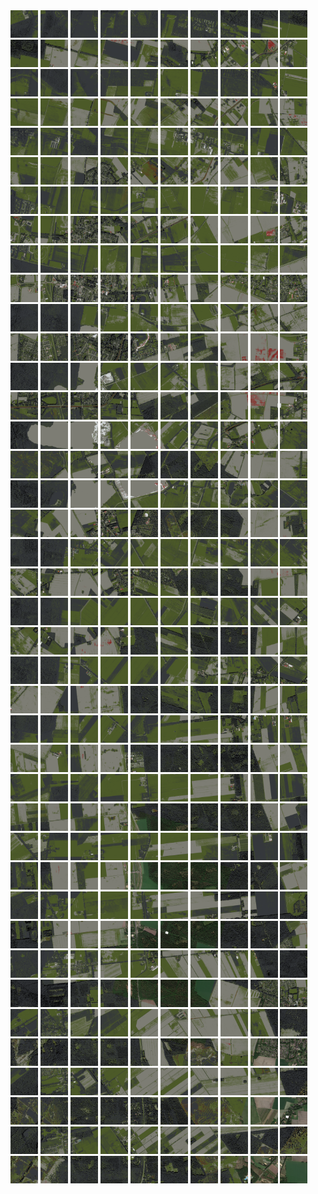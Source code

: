 <html>
<div>
<img src="https://github.com/HakkaTjakka/NL_TILE_MAP/blob/main/18/648/-1058/r.6480.-10580.png" height="44" width="44">
<img src="https://github.com/HakkaTjakka/NL_TILE_MAP/blob/main/18/648/-1058/r.6481.-10580.png" height="44" width="44">
<img src="https://github.com/HakkaTjakka/NL_TILE_MAP/blob/main/18/648/-1058/r.6482.-10580.png" height="44" width="44">
<img src="https://github.com/HakkaTjakka/NL_TILE_MAP/blob/main/18/648/-1058/r.6483.-10580.png" height="44" width="44">
<img src="https://github.com/HakkaTjakka/NL_TILE_MAP/blob/main/18/648/-1058/r.6484.-10580.png" height="44" width="44">
<img src="https://github.com/HakkaTjakka/NL_TILE_MAP/blob/main/18/648/-1058/r.6485.-10580.png" height="44" width="44">
<img src="https://github.com/HakkaTjakka/NL_TILE_MAP/blob/main/18/648/-1058/r.6486.-10580.png" height="44" width="44">
<img src="https://github.com/HakkaTjakka/NL_TILE_MAP/blob/main/18/648/-1058/r.6487.-10580.png" height="44" width="44">
<img src="https://github.com/HakkaTjakka/NL_TILE_MAP/blob/main/18/648/-1058/r.6488.-10580.png" height="44" width="44">
<img src="https://github.com/HakkaTjakka/NL_TILE_MAP/blob/main/18/648/-1058/r.6489.-10580.png" height="44" width="44">
<img src="https://github.com/HakkaTjakka/NL_TILE_MAP/blob/main/18/649/-1058/r.6490.-10580.png" height="44" width="44">
<img src="https://github.com/HakkaTjakka/NL_TILE_MAP/blob/main/18/649/-1058/r.6491.-10580.png" height="44" width="44">
<img src="https://github.com/HakkaTjakka/NL_TILE_MAP/blob/main/18/649/-1058/r.6492.-10580.png" height="44" width="44">
<img src="https://github.com/HakkaTjakka/NL_TILE_MAP/blob/main/18/649/-1058/r.6493.-10580.png" height="44" width="44">
<img src="https://github.com/HakkaTjakka/NL_TILE_MAP/blob/main/18/649/-1058/r.6494.-10580.png" height="44" width="44">
<img src="https://github.com/HakkaTjakka/NL_TILE_MAP/blob/main/18/649/-1058/r.6495.-10580.png" height="44" width="44">
<img src="https://github.com/HakkaTjakka/NL_TILE_MAP/blob/main/18/649/-1058/r.6496.-10580.png" height="44" width="44">
<img src="https://github.com/HakkaTjakka/NL_TILE_MAP/blob/main/18/649/-1058/r.6497.-10580.png" height="44" width="44">
<img src="https://github.com/HakkaTjakka/NL_TILE_MAP/blob/main/18/649/-1058/r.6498.-10580.png" height="44" width="44">
<img src="https://github.com/HakkaTjakka/NL_TILE_MAP/blob/main/18/649/-1058/r.6499.-10580.png" height="44" width="44">
<br>
<img src="https://github.com/HakkaTjakka/NL_TILE_MAP/blob/main/18/648/-1058/r.6480.-10579.png" height="44" width="44">
<img src="https://github.com/HakkaTjakka/NL_TILE_MAP/blob/main/18/648/-1058/r.6481.-10579.png" height="44" width="44">
<img src="https://github.com/HakkaTjakka/NL_TILE_MAP/blob/main/18/648/-1058/r.6482.-10579.png" height="44" width="44">
<img src="https://github.com/HakkaTjakka/NL_TILE_MAP/blob/main/18/648/-1058/r.6483.-10579.png" height="44" width="44">
<img src="https://github.com/HakkaTjakka/NL_TILE_MAP/blob/main/18/648/-1058/r.6484.-10579.png" height="44" width="44">
<img src="https://github.com/HakkaTjakka/NL_TILE_MAP/blob/main/18/648/-1058/r.6485.-10579.png" height="44" width="44">
<img src="https://github.com/HakkaTjakka/NL_TILE_MAP/blob/main/18/648/-1058/r.6486.-10579.png" height="44" width="44">
<img src="https://github.com/HakkaTjakka/NL_TILE_MAP/blob/main/18/648/-1058/r.6487.-10579.png" height="44" width="44">
<img src="https://github.com/HakkaTjakka/NL_TILE_MAP/blob/main/18/648/-1058/r.6488.-10579.png" height="44" width="44">
<img src="https://github.com/HakkaTjakka/NL_TILE_MAP/blob/main/18/648/-1058/r.6489.-10579.png" height="44" width="44">
<img src="https://github.com/HakkaTjakka/NL_TILE_MAP/blob/main/18/649/-1058/r.6490.-10579.png" height="44" width="44">
<img src="https://github.com/HakkaTjakka/NL_TILE_MAP/blob/main/18/649/-1058/r.6491.-10579.png" height="44" width="44">
<img src="https://github.com/HakkaTjakka/NL_TILE_MAP/blob/main/18/649/-1058/r.6492.-10579.png" height="44" width="44">
<img src="https://github.com/HakkaTjakka/NL_TILE_MAP/blob/main/18/649/-1058/r.6493.-10579.png" height="44" width="44">
<img src="https://github.com/HakkaTjakka/NL_TILE_MAP/blob/main/18/649/-1058/r.6494.-10579.png" height="44" width="44">
<img src="https://github.com/HakkaTjakka/NL_TILE_MAP/blob/main/18/649/-1058/r.6495.-10579.png" height="44" width="44">
<img src="https://github.com/HakkaTjakka/NL_TILE_MAP/blob/main/18/649/-1058/r.6496.-10579.png" height="44" width="44">
<img src="https://github.com/HakkaTjakka/NL_TILE_MAP/blob/main/18/649/-1058/r.6497.-10579.png" height="44" width="44">
<img src="https://github.com/HakkaTjakka/NL_TILE_MAP/blob/main/18/649/-1058/r.6498.-10579.png" height="44" width="44">
<img src="https://github.com/HakkaTjakka/NL_TILE_MAP/blob/main/18/649/-1058/r.6499.-10579.png" height="44" width="44">
<br>
<img src="https://github.com/HakkaTjakka/NL_TILE_MAP/blob/main/18/648/-1058/r.6480.-10578.png" height="44" width="44">
<img src="https://github.com/HakkaTjakka/NL_TILE_MAP/blob/main/18/648/-1058/r.6481.-10578.png" height="44" width="44">
<img src="https://github.com/HakkaTjakka/NL_TILE_MAP/blob/main/18/648/-1058/r.6482.-10578.png" height="44" width="44">
<img src="https://github.com/HakkaTjakka/NL_TILE_MAP/blob/main/18/648/-1058/r.6483.-10578.png" height="44" width="44">
<img src="https://github.com/HakkaTjakka/NL_TILE_MAP/blob/main/18/648/-1058/r.6484.-10578.png" height="44" width="44">
<img src="https://github.com/HakkaTjakka/NL_TILE_MAP/blob/main/18/648/-1058/r.6485.-10578.png" height="44" width="44">
<img src="https://github.com/HakkaTjakka/NL_TILE_MAP/blob/main/18/648/-1058/r.6486.-10578.png" height="44" width="44">
<img src="https://github.com/HakkaTjakka/NL_TILE_MAP/blob/main/18/648/-1058/r.6487.-10578.png" height="44" width="44">
<img src="https://github.com/HakkaTjakka/NL_TILE_MAP/blob/main/18/648/-1058/r.6488.-10578.png" height="44" width="44">
<img src="https://github.com/HakkaTjakka/NL_TILE_MAP/blob/main/18/648/-1058/r.6489.-10578.png" height="44" width="44">
<img src="https://github.com/HakkaTjakka/NL_TILE_MAP/blob/main/18/649/-1058/r.6490.-10578.png" height="44" width="44">
<img src="https://github.com/HakkaTjakka/NL_TILE_MAP/blob/main/18/649/-1058/r.6491.-10578.png" height="44" width="44">
<img src="https://github.com/HakkaTjakka/NL_TILE_MAP/blob/main/18/649/-1058/r.6492.-10578.png" height="44" width="44">
<img src="https://github.com/HakkaTjakka/NL_TILE_MAP/blob/main/18/649/-1058/r.6493.-10578.png" height="44" width="44">
<img src="https://github.com/HakkaTjakka/NL_TILE_MAP/blob/main/18/649/-1058/r.6494.-10578.png" height="44" width="44">
<img src="https://github.com/HakkaTjakka/NL_TILE_MAP/blob/main/18/649/-1058/r.6495.-10578.png" height="44" width="44">
<img src="https://github.com/HakkaTjakka/NL_TILE_MAP/blob/main/18/649/-1058/r.6496.-10578.png" height="44" width="44">
<img src="https://github.com/HakkaTjakka/NL_TILE_MAP/blob/main/18/649/-1058/r.6497.-10578.png" height="44" width="44">
<img src="https://github.com/HakkaTjakka/NL_TILE_MAP/blob/main/18/649/-1058/r.6498.-10578.png" height="44" width="44">
<img src="https://github.com/HakkaTjakka/NL_TILE_MAP/blob/main/18/649/-1058/r.6499.-10578.png" height="44" width="44">
<br>
<img src="https://github.com/HakkaTjakka/NL_TILE_MAP/blob/main/18/648/-1058/r.6480.-10577.png" height="44" width="44">
<img src="https://github.com/HakkaTjakka/NL_TILE_MAP/blob/main/18/648/-1058/r.6481.-10577.png" height="44" width="44">
<img src="https://github.com/HakkaTjakka/NL_TILE_MAP/blob/main/18/648/-1058/r.6482.-10577.png" height="44" width="44">
<img src="https://github.com/HakkaTjakka/NL_TILE_MAP/blob/main/18/648/-1058/r.6483.-10577.png" height="44" width="44">
<img src="https://github.com/HakkaTjakka/NL_TILE_MAP/blob/main/18/648/-1058/r.6484.-10577.png" height="44" width="44">
<img src="https://github.com/HakkaTjakka/NL_TILE_MAP/blob/main/18/648/-1058/r.6485.-10577.png" height="44" width="44">
<img src="https://github.com/HakkaTjakka/NL_TILE_MAP/blob/main/18/648/-1058/r.6486.-10577.png" height="44" width="44">
<img src="https://github.com/HakkaTjakka/NL_TILE_MAP/blob/main/18/648/-1058/r.6487.-10577.png" height="44" width="44">
<img src="https://github.com/HakkaTjakka/NL_TILE_MAP/blob/main/18/648/-1058/r.6488.-10577.png" height="44" width="44">
<img src="https://github.com/HakkaTjakka/NL_TILE_MAP/blob/main/18/648/-1058/r.6489.-10577.png" height="44" width="44">
<img src="https://github.com/HakkaTjakka/NL_TILE_MAP/blob/main/18/649/-1058/r.6490.-10577.png" height="44" width="44">
<img src="https://github.com/HakkaTjakka/NL_TILE_MAP/blob/main/18/649/-1058/r.6491.-10577.png" height="44" width="44">
<img src="https://github.com/HakkaTjakka/NL_TILE_MAP/blob/main/18/649/-1058/r.6492.-10577.png" height="44" width="44">
<img src="https://github.com/HakkaTjakka/NL_TILE_MAP/blob/main/18/649/-1058/r.6493.-10577.png" height="44" width="44">
<img src="https://github.com/HakkaTjakka/NL_TILE_MAP/blob/main/18/649/-1058/r.6494.-10577.png" height="44" width="44">
<img src="https://github.com/HakkaTjakka/NL_TILE_MAP/blob/main/18/649/-1058/r.6495.-10577.png" height="44" width="44">
<img src="https://github.com/HakkaTjakka/NL_TILE_MAP/blob/main/18/649/-1058/r.6496.-10577.png" height="44" width="44">
<img src="https://github.com/HakkaTjakka/NL_TILE_MAP/blob/main/18/649/-1058/r.6497.-10577.png" height="44" width="44">
<img src="https://github.com/HakkaTjakka/NL_TILE_MAP/blob/main/18/649/-1058/r.6498.-10577.png" height="44" width="44">
<img src="https://github.com/HakkaTjakka/NL_TILE_MAP/blob/main/18/649/-1058/r.6499.-10577.png" height="44" width="44">
<br>
<img src="https://github.com/HakkaTjakka/NL_TILE_MAP/blob/main/18/648/-1058/r.6480.-10576.png" height="44" width="44">
<img src="https://github.com/HakkaTjakka/NL_TILE_MAP/blob/main/18/648/-1058/r.6481.-10576.png" height="44" width="44">
<img src="https://github.com/HakkaTjakka/NL_TILE_MAP/blob/main/18/648/-1058/r.6482.-10576.png" height="44" width="44">
<img src="https://github.com/HakkaTjakka/NL_TILE_MAP/blob/main/18/648/-1058/r.6483.-10576.png" height="44" width="44">
<img src="https://github.com/HakkaTjakka/NL_TILE_MAP/blob/main/18/648/-1058/r.6484.-10576.png" height="44" width="44">
<img src="https://github.com/HakkaTjakka/NL_TILE_MAP/blob/main/18/648/-1058/r.6485.-10576.png" height="44" width="44">
<img src="https://github.com/HakkaTjakka/NL_TILE_MAP/blob/main/18/648/-1058/r.6486.-10576.png" height="44" width="44">
<img src="https://github.com/HakkaTjakka/NL_TILE_MAP/blob/main/18/648/-1058/r.6487.-10576.png" height="44" width="44">
<img src="https://github.com/HakkaTjakka/NL_TILE_MAP/blob/main/18/648/-1058/r.6488.-10576.png" height="44" width="44">
<img src="https://github.com/HakkaTjakka/NL_TILE_MAP/blob/main/18/648/-1058/r.6489.-10576.png" height="44" width="44">
<img src="https://github.com/HakkaTjakka/NL_TILE_MAP/blob/main/18/649/-1058/r.6490.-10576.png" height="44" width="44">
<img src="https://github.com/HakkaTjakka/NL_TILE_MAP/blob/main/18/649/-1058/r.6491.-10576.png" height="44" width="44">
<img src="https://github.com/HakkaTjakka/NL_TILE_MAP/blob/main/18/649/-1058/r.6492.-10576.png" height="44" width="44">
<img src="https://github.com/HakkaTjakka/NL_TILE_MAP/blob/main/18/649/-1058/r.6493.-10576.png" height="44" width="44">
<img src="https://github.com/HakkaTjakka/NL_TILE_MAP/blob/main/18/649/-1058/r.6494.-10576.png" height="44" width="44">
<img src="https://github.com/HakkaTjakka/NL_TILE_MAP/blob/main/18/649/-1058/r.6495.-10576.png" height="44" width="44">
<img src="https://github.com/HakkaTjakka/NL_TILE_MAP/blob/main/18/649/-1058/r.6496.-10576.png" height="44" width="44">
<img src="https://github.com/HakkaTjakka/NL_TILE_MAP/blob/main/18/649/-1058/r.6497.-10576.png" height="44" width="44">
<img src="https://github.com/HakkaTjakka/NL_TILE_MAP/blob/main/18/649/-1058/r.6498.-10576.png" height="44" width="44">
<img src="https://github.com/HakkaTjakka/NL_TILE_MAP/blob/main/18/649/-1058/r.6499.-10576.png" height="44" width="44">
<br>
<img src="https://github.com/HakkaTjakka/NL_TILE_MAP/blob/main/18/648/-1058/r.6480.-10575.png" height="44" width="44">
<img src="https://github.com/HakkaTjakka/NL_TILE_MAP/blob/main/18/648/-1058/r.6481.-10575.png" height="44" width="44">
<img src="https://github.com/HakkaTjakka/NL_TILE_MAP/blob/main/18/648/-1058/r.6482.-10575.png" height="44" width="44">
<img src="https://github.com/HakkaTjakka/NL_TILE_MAP/blob/main/18/648/-1058/r.6483.-10575.png" height="44" width="44">
<img src="https://github.com/HakkaTjakka/NL_TILE_MAP/blob/main/18/648/-1058/r.6484.-10575.png" height="44" width="44">
<img src="https://github.com/HakkaTjakka/NL_TILE_MAP/blob/main/18/648/-1058/r.6485.-10575.png" height="44" width="44">
<img src="https://github.com/HakkaTjakka/NL_TILE_MAP/blob/main/18/648/-1058/r.6486.-10575.png" height="44" width="44">
<img src="https://github.com/HakkaTjakka/NL_TILE_MAP/blob/main/18/648/-1058/r.6487.-10575.png" height="44" width="44">
<img src="https://github.com/HakkaTjakka/NL_TILE_MAP/blob/main/18/648/-1058/r.6488.-10575.png" height="44" width="44">
<img src="https://github.com/HakkaTjakka/NL_TILE_MAP/blob/main/18/648/-1058/r.6489.-10575.png" height="44" width="44">
<img src="https://github.com/HakkaTjakka/NL_TILE_MAP/blob/main/18/649/-1058/r.6490.-10575.png" height="44" width="44">
<img src="https://github.com/HakkaTjakka/NL_TILE_MAP/blob/main/18/649/-1058/r.6491.-10575.png" height="44" width="44">
<img src="https://github.com/HakkaTjakka/NL_TILE_MAP/blob/main/18/649/-1058/r.6492.-10575.png" height="44" width="44">
<img src="https://github.com/HakkaTjakka/NL_TILE_MAP/blob/main/18/649/-1058/r.6493.-10575.png" height="44" width="44">
<img src="https://github.com/HakkaTjakka/NL_TILE_MAP/blob/main/18/649/-1058/r.6494.-10575.png" height="44" width="44">
<img src="https://github.com/HakkaTjakka/NL_TILE_MAP/blob/main/18/649/-1058/r.6495.-10575.png" height="44" width="44">
<img src="https://github.com/HakkaTjakka/NL_TILE_MAP/blob/main/18/649/-1058/r.6496.-10575.png" height="44" width="44">
<img src="https://github.com/HakkaTjakka/NL_TILE_MAP/blob/main/18/649/-1058/r.6497.-10575.png" height="44" width="44">
<img src="https://github.com/HakkaTjakka/NL_TILE_MAP/blob/main/18/649/-1058/r.6498.-10575.png" height="44" width="44">
<img src="https://github.com/HakkaTjakka/NL_TILE_MAP/blob/main/18/649/-1058/r.6499.-10575.png" height="44" width="44">
<br>
<img src="https://github.com/HakkaTjakka/NL_TILE_MAP/blob/main/18/648/-1058/r.6480.-10574.png" height="44" width="44">
<img src="https://github.com/HakkaTjakka/NL_TILE_MAP/blob/main/18/648/-1058/r.6481.-10574.png" height="44" width="44">
<img src="https://github.com/HakkaTjakka/NL_TILE_MAP/blob/main/18/648/-1058/r.6482.-10574.png" height="44" width="44">
<img src="https://github.com/HakkaTjakka/NL_TILE_MAP/blob/main/18/648/-1058/r.6483.-10574.png" height="44" width="44">
<img src="https://github.com/HakkaTjakka/NL_TILE_MAP/blob/main/18/648/-1058/r.6484.-10574.png" height="44" width="44">
<img src="https://github.com/HakkaTjakka/NL_TILE_MAP/blob/main/18/648/-1058/r.6485.-10574.png" height="44" width="44">
<img src="https://github.com/HakkaTjakka/NL_TILE_MAP/blob/main/18/648/-1058/r.6486.-10574.png" height="44" width="44">
<img src="https://github.com/HakkaTjakka/NL_TILE_MAP/blob/main/18/648/-1058/r.6487.-10574.png" height="44" width="44">
<img src="https://github.com/HakkaTjakka/NL_TILE_MAP/blob/main/18/648/-1058/r.6488.-10574.png" height="44" width="44">
<img src="https://github.com/HakkaTjakka/NL_TILE_MAP/blob/main/18/648/-1058/r.6489.-10574.png" height="44" width="44">
<img src="https://github.com/HakkaTjakka/NL_TILE_MAP/blob/main/18/649/-1058/r.6490.-10574.png" height="44" width="44">
<img src="https://github.com/HakkaTjakka/NL_TILE_MAP/blob/main/18/649/-1058/r.6491.-10574.png" height="44" width="44">
<img src="https://github.com/HakkaTjakka/NL_TILE_MAP/blob/main/18/649/-1058/r.6492.-10574.png" height="44" width="44">
<img src="https://github.com/HakkaTjakka/NL_TILE_MAP/blob/main/18/649/-1058/r.6493.-10574.png" height="44" width="44">
<img src="https://github.com/HakkaTjakka/NL_TILE_MAP/blob/main/18/649/-1058/r.6494.-10574.png" height="44" width="44">
<img src="https://github.com/HakkaTjakka/NL_TILE_MAP/blob/main/18/649/-1058/r.6495.-10574.png" height="44" width="44">
<img src="https://github.com/HakkaTjakka/NL_TILE_MAP/blob/main/18/649/-1058/r.6496.-10574.png" height="44" width="44">
<img src="https://github.com/HakkaTjakka/NL_TILE_MAP/blob/main/18/649/-1058/r.6497.-10574.png" height="44" width="44">
<img src="https://github.com/HakkaTjakka/NL_TILE_MAP/blob/main/18/649/-1058/r.6498.-10574.png" height="44" width="44">
<img src="https://github.com/HakkaTjakka/NL_TILE_MAP/blob/main/18/649/-1058/r.6499.-10574.png" height="44" width="44">
<br>
<img src="https://github.com/HakkaTjakka/NL_TILE_MAP/blob/main/18/648/-1058/r.6480.-10573.png" height="44" width="44">
<img src="https://github.com/HakkaTjakka/NL_TILE_MAP/blob/main/18/648/-1058/r.6481.-10573.png" height="44" width="44">
<img src="https://github.com/HakkaTjakka/NL_TILE_MAP/blob/main/18/648/-1058/r.6482.-10573.png" height="44" width="44">
<img src="https://github.com/HakkaTjakka/NL_TILE_MAP/blob/main/18/648/-1058/r.6483.-10573.png" height="44" width="44">
<img src="https://github.com/HakkaTjakka/NL_TILE_MAP/blob/main/18/648/-1058/r.6484.-10573.png" height="44" width="44">
<img src="https://github.com/HakkaTjakka/NL_TILE_MAP/blob/main/18/648/-1058/r.6485.-10573.png" height="44" width="44">
<img src="https://github.com/HakkaTjakka/NL_TILE_MAP/blob/main/18/648/-1058/r.6486.-10573.png" height="44" width="44">
<img src="https://github.com/HakkaTjakka/NL_TILE_MAP/blob/main/18/648/-1058/r.6487.-10573.png" height="44" width="44">
<img src="https://github.com/HakkaTjakka/NL_TILE_MAP/blob/main/18/648/-1058/r.6488.-10573.png" height="44" width="44">
<img src="https://github.com/HakkaTjakka/NL_TILE_MAP/blob/main/18/648/-1058/r.6489.-10573.png" height="44" width="44">
<img src="https://github.com/HakkaTjakka/NL_TILE_MAP/blob/main/18/649/-1058/r.6490.-10573.png" height="44" width="44">
<img src="https://github.com/HakkaTjakka/NL_TILE_MAP/blob/main/18/649/-1058/r.6491.-10573.png" height="44" width="44">
<img src="https://github.com/HakkaTjakka/NL_TILE_MAP/blob/main/18/649/-1058/r.6492.-10573.png" height="44" width="44">
<img src="https://github.com/HakkaTjakka/NL_TILE_MAP/blob/main/18/649/-1058/r.6493.-10573.png" height="44" width="44">
<img src="https://github.com/HakkaTjakka/NL_TILE_MAP/blob/main/18/649/-1058/r.6494.-10573.png" height="44" width="44">
<img src="https://github.com/HakkaTjakka/NL_TILE_MAP/blob/main/18/649/-1058/r.6495.-10573.png" height="44" width="44">
<img src="https://github.com/HakkaTjakka/NL_TILE_MAP/blob/main/18/649/-1058/r.6496.-10573.png" height="44" width="44">
<img src="https://github.com/HakkaTjakka/NL_TILE_MAP/blob/main/18/649/-1058/r.6497.-10573.png" height="44" width="44">
<img src="https://github.com/HakkaTjakka/NL_TILE_MAP/blob/main/18/649/-1058/r.6498.-10573.png" height="44" width="44">
<img src="https://github.com/HakkaTjakka/NL_TILE_MAP/blob/main/18/649/-1058/r.6499.-10573.png" height="44" width="44">
<br>
<img src="https://github.com/HakkaTjakka/NL_TILE_MAP/blob/main/18/648/-1058/r.6480.-10572.png" height="44" width="44">
<img src="https://github.com/HakkaTjakka/NL_TILE_MAP/blob/main/18/648/-1058/r.6481.-10572.png" height="44" width="44">
<img src="https://github.com/HakkaTjakka/NL_TILE_MAP/blob/main/18/648/-1058/r.6482.-10572.png" height="44" width="44">
<img src="https://github.com/HakkaTjakka/NL_TILE_MAP/blob/main/18/648/-1058/r.6483.-10572.png" height="44" width="44">
<img src="https://github.com/HakkaTjakka/NL_TILE_MAP/blob/main/18/648/-1058/r.6484.-10572.png" height="44" width="44">
<img src="https://github.com/HakkaTjakka/NL_TILE_MAP/blob/main/18/648/-1058/r.6485.-10572.png" height="44" width="44">
<img src="https://github.com/HakkaTjakka/NL_TILE_MAP/blob/main/18/648/-1058/r.6486.-10572.png" height="44" width="44">
<img src="https://github.com/HakkaTjakka/NL_TILE_MAP/blob/main/18/648/-1058/r.6487.-10572.png" height="44" width="44">
<img src="https://github.com/HakkaTjakka/NL_TILE_MAP/blob/main/18/648/-1058/r.6488.-10572.png" height="44" width="44">
<img src="https://github.com/HakkaTjakka/NL_TILE_MAP/blob/main/18/648/-1058/r.6489.-10572.png" height="44" width="44">
<img src="https://github.com/HakkaTjakka/NL_TILE_MAP/blob/main/18/649/-1058/r.6490.-10572.png" height="44" width="44">
<img src="https://github.com/HakkaTjakka/NL_TILE_MAP/blob/main/18/649/-1058/r.6491.-10572.png" height="44" width="44">
<img src="https://github.com/HakkaTjakka/NL_TILE_MAP/blob/main/18/649/-1058/r.6492.-10572.png" height="44" width="44">
<img src="https://github.com/HakkaTjakka/NL_TILE_MAP/blob/main/18/649/-1058/r.6493.-10572.png" height="44" width="44">
<img src="https://github.com/HakkaTjakka/NL_TILE_MAP/blob/main/18/649/-1058/r.6494.-10572.png" height="44" width="44">
<img src="https://github.com/HakkaTjakka/NL_TILE_MAP/blob/main/18/649/-1058/r.6495.-10572.png" height="44" width="44">
<img src="https://github.com/HakkaTjakka/NL_TILE_MAP/blob/main/18/649/-1058/r.6496.-10572.png" height="44" width="44">
<img src="https://github.com/HakkaTjakka/NL_TILE_MAP/blob/main/18/649/-1058/r.6497.-10572.png" height="44" width="44">
<img src="https://github.com/HakkaTjakka/NL_TILE_MAP/blob/main/18/649/-1058/r.6498.-10572.png" height="44" width="44">
<img src="https://github.com/HakkaTjakka/NL_TILE_MAP/blob/main/18/649/-1058/r.6499.-10572.png" height="44" width="44">
<br>
<img src="https://github.com/HakkaTjakka/NL_TILE_MAP/blob/main/18/648/-1058/r.6480.-10571.png" height="44" width="44">
<img src="https://github.com/HakkaTjakka/NL_TILE_MAP/blob/main/18/648/-1058/r.6481.-10571.png" height="44" width="44">
<img src="https://github.com/HakkaTjakka/NL_TILE_MAP/blob/main/18/648/-1058/r.6482.-10571.png" height="44" width="44">
<img src="https://github.com/HakkaTjakka/NL_TILE_MAP/blob/main/18/648/-1058/r.6483.-10571.png" height="44" width="44">
<img src="https://github.com/HakkaTjakka/NL_TILE_MAP/blob/main/18/648/-1058/r.6484.-10571.png" height="44" width="44">
<img src="https://github.com/HakkaTjakka/NL_TILE_MAP/blob/main/18/648/-1058/r.6485.-10571.png" height="44" width="44">
<img src="https://github.com/HakkaTjakka/NL_TILE_MAP/blob/main/18/648/-1058/r.6486.-10571.png" height="44" width="44">
<img src="https://github.com/HakkaTjakka/NL_TILE_MAP/blob/main/18/648/-1058/r.6487.-10571.png" height="44" width="44">
<img src="https://github.com/HakkaTjakka/NL_TILE_MAP/blob/main/18/648/-1058/r.6488.-10571.png" height="44" width="44">
<img src="https://github.com/HakkaTjakka/NL_TILE_MAP/blob/main/18/648/-1058/r.6489.-10571.png" height="44" width="44">
<img src="https://github.com/HakkaTjakka/NL_TILE_MAP/blob/main/18/649/-1058/r.6490.-10571.png" height="44" width="44">
<img src="https://github.com/HakkaTjakka/NL_TILE_MAP/blob/main/18/649/-1058/r.6491.-10571.png" height="44" width="44">
<img src="https://github.com/HakkaTjakka/NL_TILE_MAP/blob/main/18/649/-1058/r.6492.-10571.png" height="44" width="44">
<img src="https://github.com/HakkaTjakka/NL_TILE_MAP/blob/main/18/649/-1058/r.6493.-10571.png" height="44" width="44">
<img src="https://github.com/HakkaTjakka/NL_TILE_MAP/blob/main/18/649/-1058/r.6494.-10571.png" height="44" width="44">
<img src="https://github.com/HakkaTjakka/NL_TILE_MAP/blob/main/18/649/-1058/r.6495.-10571.png" height="44" width="44">
<img src="https://github.com/HakkaTjakka/NL_TILE_MAP/blob/main/18/649/-1058/r.6496.-10571.png" height="44" width="44">
<img src="https://github.com/HakkaTjakka/NL_TILE_MAP/blob/main/18/649/-1058/r.6497.-10571.png" height="44" width="44">
<img src="https://github.com/HakkaTjakka/NL_TILE_MAP/blob/main/18/649/-1058/r.6498.-10571.png" height="44" width="44">
<img src="https://github.com/HakkaTjakka/NL_TILE_MAP/blob/main/18/649/-1058/r.6499.-10571.png" height="44" width="44">
<br>
<img src="https://github.com/HakkaTjakka/NL_TILE_MAP/blob/main/18/648/-1057/r.6480.-10570.png" height="44" width="44">
<img src="https://github.com/HakkaTjakka/NL_TILE_MAP/blob/main/18/648/-1057/r.6481.-10570.png" height="44" width="44">
<img src="https://github.com/HakkaTjakka/NL_TILE_MAP/blob/main/18/648/-1057/r.6482.-10570.png" height="44" width="44">
<img src="https://github.com/HakkaTjakka/NL_TILE_MAP/blob/main/18/648/-1057/r.6483.-10570.png" height="44" width="44">
<img src="https://github.com/HakkaTjakka/NL_TILE_MAP/blob/main/18/648/-1057/r.6484.-10570.png" height="44" width="44">
<img src="https://github.com/HakkaTjakka/NL_TILE_MAP/blob/main/18/648/-1057/r.6485.-10570.png" height="44" width="44">
<img src="https://github.com/HakkaTjakka/NL_TILE_MAP/blob/main/18/648/-1057/r.6486.-10570.png" height="44" width="44">
<img src="https://github.com/HakkaTjakka/NL_TILE_MAP/blob/main/18/648/-1057/r.6487.-10570.png" height="44" width="44">
<img src="https://github.com/HakkaTjakka/NL_TILE_MAP/blob/main/18/648/-1057/r.6488.-10570.png" height="44" width="44">
<img src="https://github.com/HakkaTjakka/NL_TILE_MAP/blob/main/18/648/-1057/r.6489.-10570.png" height="44" width="44">
<img src="https://github.com/HakkaTjakka/NL_TILE_MAP/blob/main/18/649/-1057/r.6490.-10570.png" height="44" width="44">
<img src="https://github.com/HakkaTjakka/NL_TILE_MAP/blob/main/18/649/-1057/r.6491.-10570.png" height="44" width="44">
<img src="https://github.com/HakkaTjakka/NL_TILE_MAP/blob/main/18/649/-1057/r.6492.-10570.png" height="44" width="44">
<img src="https://github.com/HakkaTjakka/NL_TILE_MAP/blob/main/18/649/-1057/r.6493.-10570.png" height="44" width="44">
<img src="https://github.com/HakkaTjakka/NL_TILE_MAP/blob/main/18/649/-1057/r.6494.-10570.png" height="44" width="44">
<img src="https://github.com/HakkaTjakka/NL_TILE_MAP/blob/main/18/649/-1057/r.6495.-10570.png" height="44" width="44">
<img src="https://github.com/HakkaTjakka/NL_TILE_MAP/blob/main/18/649/-1057/r.6496.-10570.png" height="44" width="44">
<img src="https://github.com/HakkaTjakka/NL_TILE_MAP/blob/main/18/649/-1057/r.6497.-10570.png" height="44" width="44">
<img src="https://github.com/HakkaTjakka/NL_TILE_MAP/blob/main/18/649/-1057/r.6498.-10570.png" height="44" width="44">
<img src="https://github.com/HakkaTjakka/NL_TILE_MAP/blob/main/18/649/-1057/r.6499.-10570.png" height="44" width="44">
<br>
<img src="https://github.com/HakkaTjakka/NL_TILE_MAP/blob/main/18/648/-1057/r.6480.-10569.png" height="44" width="44">
<img src="https://github.com/HakkaTjakka/NL_TILE_MAP/blob/main/18/648/-1057/r.6481.-10569.png" height="44" width="44">
<img src="https://github.com/HakkaTjakka/NL_TILE_MAP/blob/main/18/648/-1057/r.6482.-10569.png" height="44" width="44">
<img src="https://github.com/HakkaTjakka/NL_TILE_MAP/blob/main/18/648/-1057/r.6483.-10569.png" height="44" width="44">
<img src="https://github.com/HakkaTjakka/NL_TILE_MAP/blob/main/18/648/-1057/r.6484.-10569.png" height="44" width="44">
<img src="https://github.com/HakkaTjakka/NL_TILE_MAP/blob/main/18/648/-1057/r.6485.-10569.png" height="44" width="44">
<img src="https://github.com/HakkaTjakka/NL_TILE_MAP/blob/main/18/648/-1057/r.6486.-10569.png" height="44" width="44">
<img src="https://github.com/HakkaTjakka/NL_TILE_MAP/blob/main/18/648/-1057/r.6487.-10569.png" height="44" width="44">
<img src="https://github.com/HakkaTjakka/NL_TILE_MAP/blob/main/18/648/-1057/r.6488.-10569.png" height="44" width="44">
<img src="https://github.com/HakkaTjakka/NL_TILE_MAP/blob/main/18/648/-1057/r.6489.-10569.png" height="44" width="44">
<img src="https://github.com/HakkaTjakka/NL_TILE_MAP/blob/main/18/649/-1057/r.6490.-10569.png" height="44" width="44">
<img src="https://github.com/HakkaTjakka/NL_TILE_MAP/blob/main/18/649/-1057/r.6491.-10569.png" height="44" width="44">
<img src="https://github.com/HakkaTjakka/NL_TILE_MAP/blob/main/18/649/-1057/r.6492.-10569.png" height="44" width="44">
<img src="https://github.com/HakkaTjakka/NL_TILE_MAP/blob/main/18/649/-1057/r.6493.-10569.png" height="44" width="44">
<img src="https://github.com/HakkaTjakka/NL_TILE_MAP/blob/main/18/649/-1057/r.6494.-10569.png" height="44" width="44">
<img src="https://github.com/HakkaTjakka/NL_TILE_MAP/blob/main/18/649/-1057/r.6495.-10569.png" height="44" width="44">
<img src="https://github.com/HakkaTjakka/NL_TILE_MAP/blob/main/18/649/-1057/r.6496.-10569.png" height="44" width="44">
<img src="https://github.com/HakkaTjakka/NL_TILE_MAP/blob/main/18/649/-1057/r.6497.-10569.png" height="44" width="44">
<img src="https://github.com/HakkaTjakka/NL_TILE_MAP/blob/main/18/649/-1057/r.6498.-10569.png" height="44" width="44">
<img src="https://github.com/HakkaTjakka/NL_TILE_MAP/blob/main/18/649/-1057/r.6499.-10569.png" height="44" width="44">
<br>
<img src="https://github.com/HakkaTjakka/NL_TILE_MAP/blob/main/18/648/-1057/r.6480.-10568.png" height="44" width="44">
<img src="https://github.com/HakkaTjakka/NL_TILE_MAP/blob/main/18/648/-1057/r.6481.-10568.png" height="44" width="44">
<img src="https://github.com/HakkaTjakka/NL_TILE_MAP/blob/main/18/648/-1057/r.6482.-10568.png" height="44" width="44">
<img src="https://github.com/HakkaTjakka/NL_TILE_MAP/blob/main/18/648/-1057/r.6483.-10568.png" height="44" width="44">
<img src="https://github.com/HakkaTjakka/NL_TILE_MAP/blob/main/18/648/-1057/r.6484.-10568.png" height="44" width="44">
<img src="https://github.com/HakkaTjakka/NL_TILE_MAP/blob/main/18/648/-1057/r.6485.-10568.png" height="44" width="44">
<img src="https://github.com/HakkaTjakka/NL_TILE_MAP/blob/main/18/648/-1057/r.6486.-10568.png" height="44" width="44">
<img src="https://github.com/HakkaTjakka/NL_TILE_MAP/blob/main/18/648/-1057/r.6487.-10568.png" height="44" width="44">
<img src="https://github.com/HakkaTjakka/NL_TILE_MAP/blob/main/18/648/-1057/r.6488.-10568.png" height="44" width="44">
<img src="https://github.com/HakkaTjakka/NL_TILE_MAP/blob/main/18/648/-1057/r.6489.-10568.png" height="44" width="44">
<img src="https://github.com/HakkaTjakka/NL_TILE_MAP/blob/main/18/649/-1057/r.6490.-10568.png" height="44" width="44">
<img src="https://github.com/HakkaTjakka/NL_TILE_MAP/blob/main/18/649/-1057/r.6491.-10568.png" height="44" width="44">
<img src="https://github.com/HakkaTjakka/NL_TILE_MAP/blob/main/18/649/-1057/r.6492.-10568.png" height="44" width="44">
<img src="https://github.com/HakkaTjakka/NL_TILE_MAP/blob/main/18/649/-1057/r.6493.-10568.png" height="44" width="44">
<img src="https://github.com/HakkaTjakka/NL_TILE_MAP/blob/main/18/649/-1057/r.6494.-10568.png" height="44" width="44">
<img src="https://github.com/HakkaTjakka/NL_TILE_MAP/blob/main/18/649/-1057/r.6495.-10568.png" height="44" width="44">
<img src="https://github.com/HakkaTjakka/NL_TILE_MAP/blob/main/18/649/-1057/r.6496.-10568.png" height="44" width="44">
<img src="https://github.com/HakkaTjakka/NL_TILE_MAP/blob/main/18/649/-1057/r.6497.-10568.png" height="44" width="44">
<img src="https://github.com/HakkaTjakka/NL_TILE_MAP/blob/main/18/649/-1057/r.6498.-10568.png" height="44" width="44">
<img src="https://github.com/HakkaTjakka/NL_TILE_MAP/blob/main/18/649/-1057/r.6499.-10568.png" height="44" width="44">
<br>
<img src="https://github.com/HakkaTjakka/NL_TILE_MAP/blob/main/18/648/-1057/r.6480.-10567.png" height="44" width="44">
<img src="https://github.com/HakkaTjakka/NL_TILE_MAP/blob/main/18/648/-1057/r.6481.-10567.png" height="44" width="44">
<img src="https://github.com/HakkaTjakka/NL_TILE_MAP/blob/main/18/648/-1057/r.6482.-10567.png" height="44" width="44">
<img src="https://github.com/HakkaTjakka/NL_TILE_MAP/blob/main/18/648/-1057/r.6483.-10567.png" height="44" width="44">
<img src="https://github.com/HakkaTjakka/NL_TILE_MAP/blob/main/18/648/-1057/r.6484.-10567.png" height="44" width="44">
<img src="https://github.com/HakkaTjakka/NL_TILE_MAP/blob/main/18/648/-1057/r.6485.-10567.png" height="44" width="44">
<img src="https://github.com/HakkaTjakka/NL_TILE_MAP/blob/main/18/648/-1057/r.6486.-10567.png" height="44" width="44">
<img src="https://github.com/HakkaTjakka/NL_TILE_MAP/blob/main/18/648/-1057/r.6487.-10567.png" height="44" width="44">
<img src="https://github.com/HakkaTjakka/NL_TILE_MAP/blob/main/18/648/-1057/r.6488.-10567.png" height="44" width="44">
<img src="https://github.com/HakkaTjakka/NL_TILE_MAP/blob/main/18/648/-1057/r.6489.-10567.png" height="44" width="44">
<img src="https://github.com/HakkaTjakka/NL_TILE_MAP/blob/main/18/649/-1057/r.6490.-10567.png" height="44" width="44">
<img src="https://github.com/HakkaTjakka/NL_TILE_MAP/blob/main/18/649/-1057/r.6491.-10567.png" height="44" width="44">
<img src="https://github.com/HakkaTjakka/NL_TILE_MAP/blob/main/18/649/-1057/r.6492.-10567.png" height="44" width="44">
<img src="https://github.com/HakkaTjakka/NL_TILE_MAP/blob/main/18/649/-1057/r.6493.-10567.png" height="44" width="44">
<img src="https://github.com/HakkaTjakka/NL_TILE_MAP/blob/main/18/649/-1057/r.6494.-10567.png" height="44" width="44">
<img src="https://github.com/HakkaTjakka/NL_TILE_MAP/blob/main/18/649/-1057/r.6495.-10567.png" height="44" width="44">
<img src="https://github.com/HakkaTjakka/NL_TILE_MAP/blob/main/18/649/-1057/r.6496.-10567.png" height="44" width="44">
<img src="https://github.com/HakkaTjakka/NL_TILE_MAP/blob/main/18/649/-1057/r.6497.-10567.png" height="44" width="44">
<img src="https://github.com/HakkaTjakka/NL_TILE_MAP/blob/main/18/649/-1057/r.6498.-10567.png" height="44" width="44">
<img src="https://github.com/HakkaTjakka/NL_TILE_MAP/blob/main/18/649/-1057/r.6499.-10567.png" height="44" width="44">
<br>
<img src="https://github.com/HakkaTjakka/NL_TILE_MAP/blob/main/18/648/-1057/r.6480.-10566.png" height="44" width="44">
<img src="https://github.com/HakkaTjakka/NL_TILE_MAP/blob/main/18/648/-1057/r.6481.-10566.png" height="44" width="44">
<img src="https://github.com/HakkaTjakka/NL_TILE_MAP/blob/main/18/648/-1057/r.6482.-10566.png" height="44" width="44">
<img src="https://github.com/HakkaTjakka/NL_TILE_MAP/blob/main/18/648/-1057/r.6483.-10566.png" height="44" width="44">
<img src="https://github.com/HakkaTjakka/NL_TILE_MAP/blob/main/18/648/-1057/r.6484.-10566.png" height="44" width="44">
<img src="https://github.com/HakkaTjakka/NL_TILE_MAP/blob/main/18/648/-1057/r.6485.-10566.png" height="44" width="44">
<img src="https://github.com/HakkaTjakka/NL_TILE_MAP/blob/main/18/648/-1057/r.6486.-10566.png" height="44" width="44">
<img src="https://github.com/HakkaTjakka/NL_TILE_MAP/blob/main/18/648/-1057/r.6487.-10566.png" height="44" width="44">
<img src="https://github.com/HakkaTjakka/NL_TILE_MAP/blob/main/18/648/-1057/r.6488.-10566.png" height="44" width="44">
<img src="https://github.com/HakkaTjakka/NL_TILE_MAP/blob/main/18/648/-1057/r.6489.-10566.png" height="44" width="44">
<img src="https://github.com/HakkaTjakka/NL_TILE_MAP/blob/main/18/649/-1057/r.6490.-10566.png" height="44" width="44">
<img src="https://github.com/HakkaTjakka/NL_TILE_MAP/blob/main/18/649/-1057/r.6491.-10566.png" height="44" width="44">
<img src="https://github.com/HakkaTjakka/NL_TILE_MAP/blob/main/18/649/-1057/r.6492.-10566.png" height="44" width="44">
<img src="https://github.com/HakkaTjakka/NL_TILE_MAP/blob/main/18/649/-1057/r.6493.-10566.png" height="44" width="44">
<img src="https://github.com/HakkaTjakka/NL_TILE_MAP/blob/main/18/649/-1057/r.6494.-10566.png" height="44" width="44">
<img src="https://github.com/HakkaTjakka/NL_TILE_MAP/blob/main/18/649/-1057/r.6495.-10566.png" height="44" width="44">
<img src="https://github.com/HakkaTjakka/NL_TILE_MAP/blob/main/18/649/-1057/r.6496.-10566.png" height="44" width="44">
<img src="https://github.com/HakkaTjakka/NL_TILE_MAP/blob/main/18/649/-1057/r.6497.-10566.png" height="44" width="44">
<img src="https://github.com/HakkaTjakka/NL_TILE_MAP/blob/main/18/649/-1057/r.6498.-10566.png" height="44" width="44">
<img src="https://github.com/HakkaTjakka/NL_TILE_MAP/blob/main/18/649/-1057/r.6499.-10566.png" height="44" width="44">
<br>
<img src="https://github.com/HakkaTjakka/NL_TILE_MAP/blob/main/18/648/-1057/r.6480.-10565.png" height="44" width="44">
<img src="https://github.com/HakkaTjakka/NL_TILE_MAP/blob/main/18/648/-1057/r.6481.-10565.png" height="44" width="44">
<img src="https://github.com/HakkaTjakka/NL_TILE_MAP/blob/main/18/648/-1057/r.6482.-10565.png" height="44" width="44">
<img src="https://github.com/HakkaTjakka/NL_TILE_MAP/blob/main/18/648/-1057/r.6483.-10565.png" height="44" width="44">
<img src="https://github.com/HakkaTjakka/NL_TILE_MAP/blob/main/18/648/-1057/r.6484.-10565.png" height="44" width="44">
<img src="https://github.com/HakkaTjakka/NL_TILE_MAP/blob/main/18/648/-1057/r.6485.-10565.png" height="44" width="44">
<img src="https://github.com/HakkaTjakka/NL_TILE_MAP/blob/main/18/648/-1057/r.6486.-10565.png" height="44" width="44">
<img src="https://github.com/HakkaTjakka/NL_TILE_MAP/blob/main/18/648/-1057/r.6487.-10565.png" height="44" width="44">
<img src="https://github.com/HakkaTjakka/NL_TILE_MAP/blob/main/18/648/-1057/r.6488.-10565.png" height="44" width="44">
<img src="https://github.com/HakkaTjakka/NL_TILE_MAP/blob/main/18/648/-1057/r.6489.-10565.png" height="44" width="44">
<img src="https://github.com/HakkaTjakka/NL_TILE_MAP/blob/main/18/649/-1057/r.6490.-10565.png" height="44" width="44">
<img src="https://github.com/HakkaTjakka/NL_TILE_MAP/blob/main/18/649/-1057/r.6491.-10565.png" height="44" width="44">
<img src="https://github.com/HakkaTjakka/NL_TILE_MAP/blob/main/18/649/-1057/r.6492.-10565.png" height="44" width="44">
<img src="https://github.com/HakkaTjakka/NL_TILE_MAP/blob/main/18/649/-1057/r.6493.-10565.png" height="44" width="44">
<img src="https://github.com/HakkaTjakka/NL_TILE_MAP/blob/main/18/649/-1057/r.6494.-10565.png" height="44" width="44">
<img src="https://github.com/HakkaTjakka/NL_TILE_MAP/blob/main/18/649/-1057/r.6495.-10565.png" height="44" width="44">
<img src="https://github.com/HakkaTjakka/NL_TILE_MAP/blob/main/18/649/-1057/r.6496.-10565.png" height="44" width="44">
<img src="https://github.com/HakkaTjakka/NL_TILE_MAP/blob/main/18/649/-1057/r.6497.-10565.png" height="44" width="44">
<img src="https://github.com/HakkaTjakka/NL_TILE_MAP/blob/main/18/649/-1057/r.6498.-10565.png" height="44" width="44">
<img src="https://github.com/HakkaTjakka/NL_TILE_MAP/blob/main/18/649/-1057/r.6499.-10565.png" height="44" width="44">
<br>
<img src="https://github.com/HakkaTjakka/NL_TILE_MAP/blob/main/18/648/-1057/r.6480.-10564.png" height="44" width="44">
<img src="https://github.com/HakkaTjakka/NL_TILE_MAP/blob/main/18/648/-1057/r.6481.-10564.png" height="44" width="44">
<img src="https://github.com/HakkaTjakka/NL_TILE_MAP/blob/main/18/648/-1057/r.6482.-10564.png" height="44" width="44">
<img src="https://github.com/HakkaTjakka/NL_TILE_MAP/blob/main/18/648/-1057/r.6483.-10564.png" height="44" width="44">
<img src="https://github.com/HakkaTjakka/NL_TILE_MAP/blob/main/18/648/-1057/r.6484.-10564.png" height="44" width="44">
<img src="https://github.com/HakkaTjakka/NL_TILE_MAP/blob/main/18/648/-1057/r.6485.-10564.png" height="44" width="44">
<img src="https://github.com/HakkaTjakka/NL_TILE_MAP/blob/main/18/648/-1057/r.6486.-10564.png" height="44" width="44">
<img src="https://github.com/HakkaTjakka/NL_TILE_MAP/blob/main/18/648/-1057/r.6487.-10564.png" height="44" width="44">
<img src="https://github.com/HakkaTjakka/NL_TILE_MAP/blob/main/18/648/-1057/r.6488.-10564.png" height="44" width="44">
<img src="https://github.com/HakkaTjakka/NL_TILE_MAP/blob/main/18/648/-1057/r.6489.-10564.png" height="44" width="44">
<img src="https://github.com/HakkaTjakka/NL_TILE_MAP/blob/main/18/649/-1057/r.6490.-10564.png" height="44" width="44">
<img src="https://github.com/HakkaTjakka/NL_TILE_MAP/blob/main/18/649/-1057/r.6491.-10564.png" height="44" width="44">
<img src="https://github.com/HakkaTjakka/NL_TILE_MAP/blob/main/18/649/-1057/r.6492.-10564.png" height="44" width="44">
<img src="https://github.com/HakkaTjakka/NL_TILE_MAP/blob/main/18/649/-1057/r.6493.-10564.png" height="44" width="44">
<img src="https://github.com/HakkaTjakka/NL_TILE_MAP/blob/main/18/649/-1057/r.6494.-10564.png" height="44" width="44">
<img src="https://github.com/HakkaTjakka/NL_TILE_MAP/blob/main/18/649/-1057/r.6495.-10564.png" height="44" width="44">
<img src="https://github.com/HakkaTjakka/NL_TILE_MAP/blob/main/18/649/-1057/r.6496.-10564.png" height="44" width="44">
<img src="https://github.com/HakkaTjakka/NL_TILE_MAP/blob/main/18/649/-1057/r.6497.-10564.png" height="44" width="44">
<img src="https://github.com/HakkaTjakka/NL_TILE_MAP/blob/main/18/649/-1057/r.6498.-10564.png" height="44" width="44">
<img src="https://github.com/HakkaTjakka/NL_TILE_MAP/blob/main/18/649/-1057/r.6499.-10564.png" height="44" width="44">
<br>
<img src="https://github.com/HakkaTjakka/NL_TILE_MAP/blob/main/18/648/-1057/r.6480.-10563.png" height="44" width="44">
<img src="https://github.com/HakkaTjakka/NL_TILE_MAP/blob/main/18/648/-1057/r.6481.-10563.png" height="44" width="44">
<img src="https://github.com/HakkaTjakka/NL_TILE_MAP/blob/main/18/648/-1057/r.6482.-10563.png" height="44" width="44">
<img src="https://github.com/HakkaTjakka/NL_TILE_MAP/blob/main/18/648/-1057/r.6483.-10563.png" height="44" width="44">
<img src="https://github.com/HakkaTjakka/NL_TILE_MAP/blob/main/18/648/-1057/r.6484.-10563.png" height="44" width="44">
<img src="https://github.com/HakkaTjakka/NL_TILE_MAP/blob/main/18/648/-1057/r.6485.-10563.png" height="44" width="44">
<img src="https://github.com/HakkaTjakka/NL_TILE_MAP/blob/main/18/648/-1057/r.6486.-10563.png" height="44" width="44">
<img src="https://github.com/HakkaTjakka/NL_TILE_MAP/blob/main/18/648/-1057/r.6487.-10563.png" height="44" width="44">
<img src="https://github.com/HakkaTjakka/NL_TILE_MAP/blob/main/18/648/-1057/r.6488.-10563.png" height="44" width="44">
<img src="https://github.com/HakkaTjakka/NL_TILE_MAP/blob/main/18/648/-1057/r.6489.-10563.png" height="44" width="44">
<img src="https://github.com/HakkaTjakka/NL_TILE_MAP/blob/main/18/649/-1057/r.6490.-10563.png" height="44" width="44">
<img src="https://github.com/HakkaTjakka/NL_TILE_MAP/blob/main/18/649/-1057/r.6491.-10563.png" height="44" width="44">
<img src="https://github.com/HakkaTjakka/NL_TILE_MAP/blob/main/18/649/-1057/r.6492.-10563.png" height="44" width="44">
<img src="https://github.com/HakkaTjakka/NL_TILE_MAP/blob/main/18/649/-1057/r.6493.-10563.png" height="44" width="44">
<img src="https://github.com/HakkaTjakka/NL_TILE_MAP/blob/main/18/649/-1057/r.6494.-10563.png" height="44" width="44">
<img src="https://github.com/HakkaTjakka/NL_TILE_MAP/blob/main/18/649/-1057/r.6495.-10563.png" height="44" width="44">
<img src="https://github.com/HakkaTjakka/NL_TILE_MAP/blob/main/18/649/-1057/r.6496.-10563.png" height="44" width="44">
<img src="https://github.com/HakkaTjakka/NL_TILE_MAP/blob/main/18/649/-1057/r.6497.-10563.png" height="44" width="44">
<img src="https://github.com/HakkaTjakka/NL_TILE_MAP/blob/main/18/649/-1057/r.6498.-10563.png" height="44" width="44">
<img src="https://github.com/HakkaTjakka/NL_TILE_MAP/blob/main/18/649/-1057/r.6499.-10563.png" height="44" width="44">
<br>
<img src="https://github.com/HakkaTjakka/NL_TILE_MAP/blob/main/18/648/-1057/r.6480.-10562.png" height="44" width="44">
<img src="https://github.com/HakkaTjakka/NL_TILE_MAP/blob/main/18/648/-1057/r.6481.-10562.png" height="44" width="44">
<img src="https://github.com/HakkaTjakka/NL_TILE_MAP/blob/main/18/648/-1057/r.6482.-10562.png" height="44" width="44">
<img src="https://github.com/HakkaTjakka/NL_TILE_MAP/blob/main/18/648/-1057/r.6483.-10562.png" height="44" width="44">
<img src="https://github.com/HakkaTjakka/NL_TILE_MAP/blob/main/18/648/-1057/r.6484.-10562.png" height="44" width="44">
<img src="https://github.com/HakkaTjakka/NL_TILE_MAP/blob/main/18/648/-1057/r.6485.-10562.png" height="44" width="44">
<img src="https://github.com/HakkaTjakka/NL_TILE_MAP/blob/main/18/648/-1057/r.6486.-10562.png" height="44" width="44">
<img src="https://github.com/HakkaTjakka/NL_TILE_MAP/blob/main/18/648/-1057/r.6487.-10562.png" height="44" width="44">
<img src="https://github.com/HakkaTjakka/NL_TILE_MAP/blob/main/18/648/-1057/r.6488.-10562.png" height="44" width="44">
<img src="https://github.com/HakkaTjakka/NL_TILE_MAP/blob/main/18/648/-1057/r.6489.-10562.png" height="44" width="44">
<img src="https://github.com/HakkaTjakka/NL_TILE_MAP/blob/main/18/649/-1057/r.6490.-10562.png" height="44" width="44">
<img src="https://github.com/HakkaTjakka/NL_TILE_MAP/blob/main/18/649/-1057/r.6491.-10562.png" height="44" width="44">
<img src="https://github.com/HakkaTjakka/NL_TILE_MAP/blob/main/18/649/-1057/r.6492.-10562.png" height="44" width="44">
<img src="https://github.com/HakkaTjakka/NL_TILE_MAP/blob/main/18/649/-1057/r.6493.-10562.png" height="44" width="44">
<img src="https://github.com/HakkaTjakka/NL_TILE_MAP/blob/main/18/649/-1057/r.6494.-10562.png" height="44" width="44">
<img src="https://github.com/HakkaTjakka/NL_TILE_MAP/blob/main/18/649/-1057/r.6495.-10562.png" height="44" width="44">
<img src="https://github.com/HakkaTjakka/NL_TILE_MAP/blob/main/18/649/-1057/r.6496.-10562.png" height="44" width="44">
<img src="https://github.com/HakkaTjakka/NL_TILE_MAP/blob/main/18/649/-1057/r.6497.-10562.png" height="44" width="44">
<img src="https://github.com/HakkaTjakka/NL_TILE_MAP/blob/main/18/649/-1057/r.6498.-10562.png" height="44" width="44">
<img src="https://github.com/HakkaTjakka/NL_TILE_MAP/blob/main/18/649/-1057/r.6499.-10562.png" height="44" width="44">
<br>
<img src="https://github.com/HakkaTjakka/NL_TILE_MAP/blob/main/18/648/-1057/r.6480.-10561.png" height="44" width="44">
<img src="https://github.com/HakkaTjakka/NL_TILE_MAP/blob/main/18/648/-1057/r.6481.-10561.png" height="44" width="44">
<img src="https://github.com/HakkaTjakka/NL_TILE_MAP/blob/main/18/648/-1057/r.6482.-10561.png" height="44" width="44">
<img src="https://github.com/HakkaTjakka/NL_TILE_MAP/blob/main/18/648/-1057/r.6483.-10561.png" height="44" width="44">
<img src="https://github.com/HakkaTjakka/NL_TILE_MAP/blob/main/18/648/-1057/r.6484.-10561.png" height="44" width="44">
<img src="https://github.com/HakkaTjakka/NL_TILE_MAP/blob/main/18/648/-1057/r.6485.-10561.png" height="44" width="44">
<img src="https://github.com/HakkaTjakka/NL_TILE_MAP/blob/main/18/648/-1057/r.6486.-10561.png" height="44" width="44">
<img src="https://github.com/HakkaTjakka/NL_TILE_MAP/blob/main/18/648/-1057/r.6487.-10561.png" height="44" width="44">
<img src="https://github.com/HakkaTjakka/NL_TILE_MAP/blob/main/18/648/-1057/r.6488.-10561.png" height="44" width="44">
<img src="https://github.com/HakkaTjakka/NL_TILE_MAP/blob/main/18/648/-1057/r.6489.-10561.png" height="44" width="44">
<img src="https://github.com/HakkaTjakka/NL_TILE_MAP/blob/main/18/649/-1057/r.6490.-10561.png" height="44" width="44">
<img src="https://github.com/HakkaTjakka/NL_TILE_MAP/blob/main/18/649/-1057/r.6491.-10561.png" height="44" width="44">
<img src="https://github.com/HakkaTjakka/NL_TILE_MAP/blob/main/18/649/-1057/r.6492.-10561.png" height="44" width="44">
<img src="https://github.com/HakkaTjakka/NL_TILE_MAP/blob/main/18/649/-1057/r.6493.-10561.png" height="44" width="44">
<img src="https://github.com/HakkaTjakka/NL_TILE_MAP/blob/main/18/649/-1057/r.6494.-10561.png" height="44" width="44">
<img src="https://github.com/HakkaTjakka/NL_TILE_MAP/blob/main/18/649/-1057/r.6495.-10561.png" height="44" width="44">
<img src="https://github.com/HakkaTjakka/NL_TILE_MAP/blob/main/18/649/-1057/r.6496.-10561.png" height="44" width="44">
<img src="https://github.com/HakkaTjakka/NL_TILE_MAP/blob/main/18/649/-1057/r.6497.-10561.png" height="44" width="44">
<img src="https://github.com/HakkaTjakka/NL_TILE_MAP/blob/main/18/649/-1057/r.6498.-10561.png" height="44" width="44">
<img src="https://github.com/HakkaTjakka/NL_TILE_MAP/blob/main/18/649/-1057/r.6499.-10561.png" height="44" width="44">
<br>
</div>
</html>
